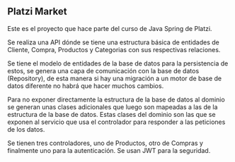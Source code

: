 ## Platzi Market

Este es el proyecto que hace parte del curso de Java Spring de Platzi.

Se realiza una API dónde se tiene una estructura básica de entidades de Cliente, Compra, Productos y  Categorias con sus respectivas relaciones.

Se tiene el modelo de entidades de la base de datos para la persistencia de estos, se genera una capa de comunicación con la base de datos (Repository), de esta manera si hay una migración a un motor de base de datos diferente no habrá que hacer muchos cambios.

Para no exponer directamente la estructura de la base de datos al dominio se generan unas clases adicionales que luego son mapeadas a las de la estructura de la base de datos. Estas clases del dominio son las que se exponen al servicio que usa el controlador para responder a las peticiones de los datos.

Se tienen tres controladores, uno de Productos, otro de Compras y finalmente uno para la autenticación. Se usan JWT para la seguridad.
